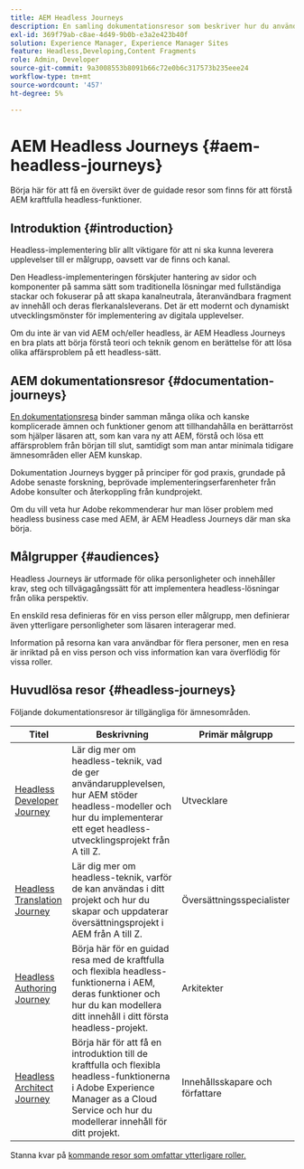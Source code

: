 ```yaml
---
title: AEM Headless Journeys
description: En samling dokumentationsresor som beskriver hur du använder Adobe Experience Manager som Headless CMS.
exl-id: 369f79ab-c8ae-4d49-9b0b-e3a2e423b40f
solution: Experience Manager, Experience Manager Sites
feature: Headless,Developing,Content Fragments
role: Admin, Developer
source-git-commit: 9a3008553b8091b66c72e0b6c317573b235eee24
workflow-type: tm+mt
source-wordcount: '457'
ht-degree: 5%

---
```


# AEM Headless Journeys {#aem-headless-journeys}

Börja här för att få en översikt över de guidade resor som finns för att förstå AEM kraftfulla headless-funktioner.

## Introduktion {#introduction}

Headless-implementering blir allt viktigare för att ni ska kunna leverera upplevelser till er målgrupp, oavsett var de finns och kanal.

Den Headless-implementeringen förskjuter hantering av sidor och komponenter på samma sätt som traditionella lösningar med fullständiga stackar och fokuserar på att skapa kanalneutrala, återanvändbara fragment av innehåll och deras flerkanalsleverans. Det är ett modernt och dynamiskt utvecklingsmönster för implementering av digitala upplevelser.

Om du inte är van vid AEM och/eller headless, är AEM Headless Journeys en bra plats att börja förstå teori och teknik genom en berättelse för att lösa olika affärsproblem på ett headless-sätt.

## AEM dokumentationsresor {#documentation-journeys}

[En dokumentationsresa](/help/journey-documentation/home.md) binder samman många olika och kanske komplicerade ämnen och funktioner genom att tillhandahålla en berättarröst som hjälper läsaren att, som kan vara ny att AEM, förstå och lösa ett affärsproblem från början till slut, samtidigt som man antar minimala tidigare ämnesområden eller AEM kunskap.

Dokumentation Journeys bygger på principer för god praxis, grundade på Adobe senaste forskning, beprövade implementeringserfarenheter från Adobe konsulter och återkoppling från kundprojekt.

Om du vill veta hur Adobe rekommenderar hur man löser problem med headless business case med AEM, är AEM Headless Journeys där man ska börja.

## Målgrupper {#audiences}

Headless Journeys är utformade för olika personligheter och innehåller krav, steg och tillvägagångssätt för att implementera headless-lösningar från olika perspektiv.

En enskild resa definieras för en viss person eller målgrupp, men definierar även ytterligare personligheter som läsaren interagerar med.

Information på resorna kan vara användbar för flera personer, men en resa är inriktad på en viss person och viss information kan vara överflödig för vissa roller.

## Huvudlösa resor {#headless-journeys}

Följande dokumentationsresor är tillgängliga för ämnesområden.

| Titel | Beskrivning | Primär målgrupp |
|---|---|---|
| [Headless Developer Journey](/help/journey-headless/developer/overview.md) | Lär dig mer om headless-teknik, vad de ger användarupplevelsen, hur AEM stöder headless-modeller och hur du implementerar ett eget headless-utvecklingsprojekt från A till Z. | Utvecklare |
| [Headless Translation Journey](/help/journey-headless/translation/overview.md) | Lär dig mer om headless-teknik, varför de kan användas i ditt projekt och hur du skapar och uppdaterar översättningsprojekt i AEM från A till Z. | Översättningsspecialister |
| [Headless Authoring Journey](/help/journey-headless/author/overview.md) | Börja här för en guidad resa med de kraftfulla och flexibla headless-funktionerna i AEM, deras funktioner och hur du kan modellera ditt innehåll i ditt första headless-projekt. | Arkitekter |
| [Headless Architect Journey](/help/journey-headless/architect/overview.md) | Börja här för att få en introduktion till de kraftfulla och flexibla headless-funktionerna i Adobe Experience Manager as a Cloud Service och hur du modellerar innehåll för ditt projekt. | Innehållsskapare och författare |

Stanna kvar på [kommande resor som omfattar ytterligare roller.](/help/journey-documentation/home.md#journeys)
